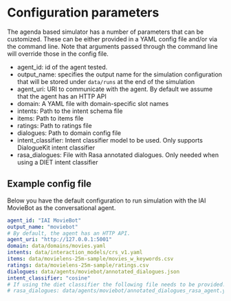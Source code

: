 # Configuration parameters

The agenda based simulator has a number of parameters that can be customized.
These can be either provided in a YAML config file and/or via the command line. Note that arguments passed through the command line will override those in the config file.

* agent_id: id of the agent tested.
* output_name: specifies the output name for the simulation configuration that will be stored under `data/runs` at the end of the simulation
* agent_uri: URI to communicate with the agent. By default we assume that the agent has an HTTP API
* domain: A YAML file with domain-specific slot names
* intents: Path to the intent schema file
* items: Path to items file
* ratings: Path to ratings file
* dialogues: Path to domain config file
* intent_classifier: Intent classifier model to be used. Only supports DialogueKit intent classifier
* rasa_dialogues: File with Rasa annotated dialogues. Only needed when using a DIET intent classifier

## Example config file

Below you have the default configuration to run simulation with the IAI MovieBot as the conversational agent.

```yaml
agent_id: "IAI MovieBot"
output_name: "moviebot"
# By default, the agent has an HTTP API.
agent_uri: "http://127.0.0.1:5001"
domain: data/domains/movies.yaml
intents: data/interaction_models/crs_v1.yaml
items: data/movielens-25m-sample/movies_w_keywords.csv
ratings: data/movielens-25m-sample/ratings.csv
dialogues: data/agents/moviebot/annotated_dialogues.json
intent_classifier: "cosine"
# If using the diet classifier the following file needs to be provided. 
# rasa_dialogues: data/agents/moviebot/annotated_dialogues_rasa_agent.yml
```
